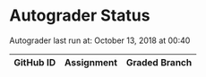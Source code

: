 # Autograder Status
Autograder last run at: October 13, 2018 at 00:40

| GitHub ID | Assignment | Graded Branch |
|-----------|------------|---------------|

